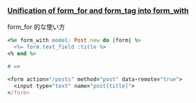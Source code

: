 ### [Unification of form_for and form_tag into form_with](https://github.com/rails/rails/pull/26976)

form_for 的な使い方

```ruby
<%= form_with model: Post.new do |form| %>
  <%= form.text_field :title %>
<% end %>

# =>

<form action="/posts" method="post" data-remote="true">
  <input type="text" name="post[title]">
</form>
```
